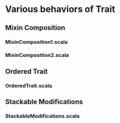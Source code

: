 # Various behaviors of Trait

## Mixin Composition
### MixinComposition1.scala

### MixinComposition2.scala

## Ordered Trait
### OrderedTrait.scala

## Stackable Modifications
### StackableModifications.scala
